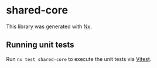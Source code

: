 # shared-core

This library was generated with [Nx](https://nx.dev).

## Running unit tests

Run `nx test shared-core` to execute the unit tests via [Vitest](https://vitest.dev/).
